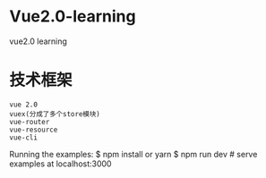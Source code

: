 # Vue2.0-learning
vue2.0 learning
# 技术框架
	vue 2.0
	vuex(分成了多个store模块)
	vue-router
	vue-resource
	vue-cli

Running the examples:
	$ npm install or yarn
	$ npm run dev # serve examples at localhost:3000
